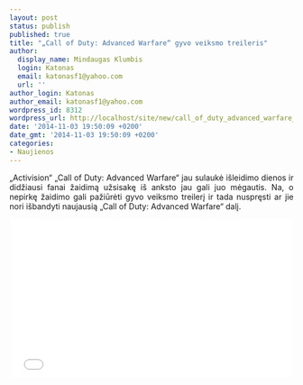```yaml
---
layout: post
status: publish
published: true
title: "„Call of Duty: Advanced Warfare“ gyvo veiksmo treileris"
author:
  display_name: Mindaugas Klumbis
  login: Katonas
  email: katonasf1@yahoo.com
  url: ''
author_login: Katonas
author_email: katonasf1@yahoo.com
wordpress_id: 8312
wordpress_url: http://localhost/site/new/call_of_duty_advanced_warfare_gyvo_veiksmo_treileris/
date: '2014-11-03 19:50:09 +0200'
date_gmt: '2014-11-03 19:50:09 +0200'
categories:
- Naujienos
---
```

<p style="text-align: justify;">
	&bdquo;Activision&ldquo; &bdquo;Call of Duty: Advanced Warfare&ldquo; jau sulaukė i&scaron;leidimo dienos ir didžiausi fanai žaidimą užsisakę i&scaron; anksto jau gali juo mėgautis. Na, o nepirkę žaidimo gali pažiūrėti gyvo veiksmo treilerį ir tada nuspręsti ar jie nori i&scaron;bandyti naujausią &bdquo;Call of Duty: Advanced Warfare&ldquo; dalį.</p>
<p style="text-align: center;">
	<iframe allowfullscreen="" frameborder="0" height="281" src="//www.youtube.com/embed/GccGbdLqTmQ" width="500"></iframe></p>
